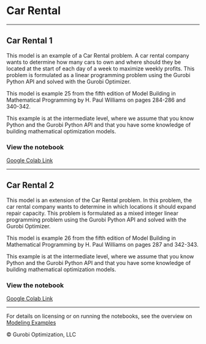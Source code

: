# Car Rental

---
## Car Rental 1

This model is an example of a Car Rental problem. A car rental company wants to determine how many cars to own and where 
should they be located at the start of each day of a week to maximize weekly profits. This problem is formulated as a 
linear programming problem using the Gurobi Python API and solved with the Gurobi Optimizer.

This model is example 25 from the fifth edition of Model Building in Mathematical Programming by H. Paul Williams on 
pages 284-286 and 340-342.

This example is at the intermediate level, where we assume that you know Python and the Gurobi Python API and that you 
have some knowledge of building mathematical optimization models.

### View the notebook

[Google Colab Link](https://colab.research.google.com/github/Gurobi/modeling-examples/blob/master/car_rental/car_rental_1.ipynb)

---
## Car Rental 2

This model is an extension of the Car Rental problem. In this problem, the car rental company wants to determine 
in which locations it should expand  repair capacity. This problem is formulated as a mixed integer linear 
programming problem using the Gurobi Python API and solved with the Gurobi Optimizer.

This model is example 26 from the fifth edition of Model Building in Mathematical Programming by H. Paul Williams 
on pages 287 and 342-343.

This example is at the intermediate level, where we assume that you know Python and the Gurobi Python API and that 
you have some knowledge of building mathematical optimization models.

### View the notebook

[Google Colab Link](https://colab.research.google.com/github/Gurobi/modeling-examples/blob/master/car_rental/car_rental_2.ipynb)

----
For details on licensing or on running the notebooks, see the overview on [Modeling Examples](../)

© Gurobi Optimization, LLC